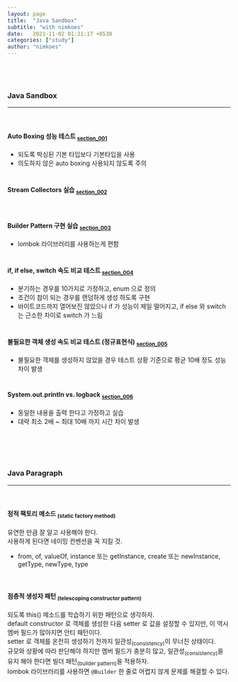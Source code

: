 ```yaml
---
layout: page
title:  "Java Sandbox"
subtitle: "with nimkoes"
date:   2021-11-02 01:21:17 +0530
categories: ["study"]
author: "nimkoes"
---
```


　  
　  

### Java Sandbox

---

　  

#### **Auto Boxing 성능 테스트 <sub>[section_001][link_section_001]</sub>**
 - 되도록 박싱된 기본 타입보다 기본타입을 사용  
 - 의도하지 않은 auto boxing 사용되지 않도록 주의  
　  

#### **Stream Collectors 실습 <sub>[section_002][link_section_002]</sub>**
　  

#### **Builder Pattern 구현 실습 <sub>[section_003][link_section_003]</sub>**
 - lombok 라이브러리를 사용하는게 편함  
　  

#### **if, if else, switch 속도 비교 테스트 <sub>[section_004][link_section_004]</sub>**
 - 분기하는 경우를 10가지로 가정하고, enum 으로 정의  
 - 조건이 참이 되는 경우를 랜덤하게 생성 하도록 구현  
 - 바이트코드까지 열어보진 않았으나 if 가 성능이 제일 떨어지고, if else 와 switch 는 근소한 차이로 switch 가 느림  
　  

#### **불필요한 객체 생성 속도 비교 테스트 (정규표현식) <sub>[section_005][link_section_005]</sub>**
 - 불필요한 객체를 생성하지 않았을 경우 테스트 상황 기준으로 평균 10배 정도 성능 차이 발생  
　  

#### **System.out.println vs. logback <sub>[section_006][link_section_006]</sub>**
 - 동일한 내용을 출력 한다고 가정하고 실습  
 - 대략 최소 2배 ~ 최대 10배 까지 시간 차이 발생　  




　  
　  
　  

### Java Paragraph

---

　  

#### **정적 팩토리 메소드 <sub>(static factory method)</sub>**
유연한 만큼 잘 알고 사용해야 한다.  
사용하게 된다면 네이밍 컨벤션을 꼭 지킬 것.  
 - from, of, valueOf, instance 또는 getInstance, create 또는 newInstance, getType, newType, type  

　  

#### **점층적 생성자 패턴 <sub>(telescoping constructor pattern)</sub>**
되도록 this() 메소드를 학습하기 위한 패턴으로 생각하자.  
default constructor 로 객체를 생성한 다음 setter 로 값을 설정할 수 있지만, 이 역시 멤버 필드가 많아지면 안티 패턴이다.  
setter 로 객체를 온전히 생성하기 전까지 일관성<sub>(consistency)</sub>이 무너진 상태이다.  
규모와 상황에 따라 판단해야 하지만 멤버 필드가 충분히 많고, 일관성<sub>(consistency)</sub>을 유지 해야 한다면 빌더 패턴<sub>(builder pattern)</sub>을 적용하자.  
lombok 라이브러리를 사용하면 `@Builder` 한 줄로 어렵지 않게 문제를 해결할 수 있다.  

　  
　  




[link_section_001]:https://github.com/nimkoes/java-snippet/blob/master/src/me/nimkoes/section_001/Main.java
[link_section_002]:https://github.com/nimkoes/java-snippet/blob/master/src/me/nimkoes/section_002/StreamCollectors.java
[link_section_003]:https://github.com/nimkoes/java-snippet/blob/master/src/me/nimkoes/section_003/BuilderPattern.java
[link_section_004]:https://github.com/nimkoes/java-snippet/blob/master/src/me/nimkoes/section_004/Main.java
[link_section_005]:https://github.com/nimkoes/java-snippet/blob/master/src/me/nimkoes/section_005/Main.java
[link_section_006]:https://github.com/nimkoes/java-snippet/blob/master/src/me/nimkoes/section_006/Main.java

